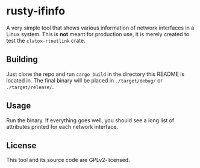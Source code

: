 # rusty-ifinfo

A very simple tool that shows various information of network interfaces in a
Linux system. This is **not** meant for production use, it is merely created
to test the `clatox-rtnetlink` crate.

## Building
Just clone the repo and run `cargo build` in the directory this README is located
in. The final binary will be placed in `./target/debug/` or `./target/release/`.

## Usage
Run the binary. If everything goes well, you should see a long list of attributes
printed for each network interface.

## License
This tool and its source code are GPLv2-licensed.
